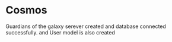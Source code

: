 # Cosmos
Guardians of the galaxy
serever created and database connected successfully.
and User model is also created
